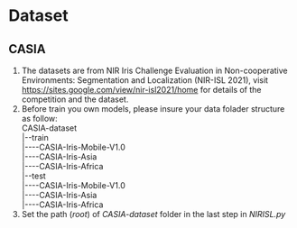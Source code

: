 # Dataset

## CASIA
1. The datasets are from NIR Iris Challenge Evaluation in Non-cooperative Environments: Segmentation and Localization (NIR-ISL 2021), visit https://sites.google.com/view/nir-isl2021/home for details of the competition and the dataset.
2. Before train you own models, please insure your data folader structure as follow:  
    CASIA-dataset  
    |--train  
        |----CASIA-Iris-Mobile-V1.0  
        |----CASIA-Iris-Asia   
        |----CASIA-Iris-Africa  
    |--test  
       |----CASIA-Iris-Mobile-V1.0    
       |----CASIA-Iris-Asia  
       |----CASIA-Iris-Africa  
3. Set the path (*root*) of *CASIA-dataset* folder in the last step in *NIRISL.py*
